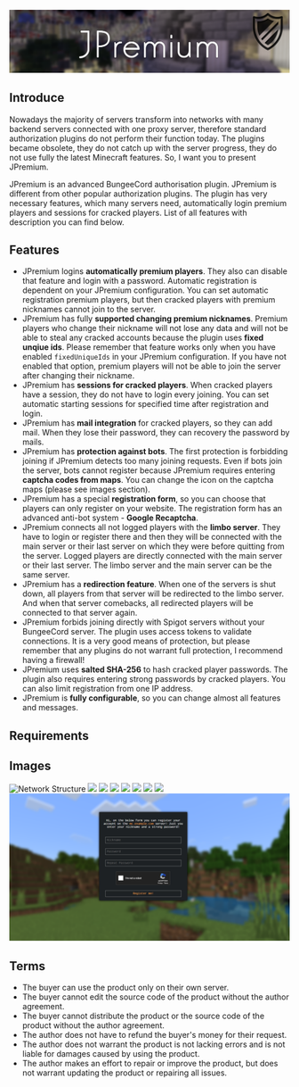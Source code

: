 ![Theme](https://raw.githubusercontent.com/Jakubson/JPremium/master/images/916fd6ff9b545ba89a7f395da3d113e34b1c6233.png)

## Introduce
Nowadays the majority of servers transform into networks with many backend servers connected with one proxy server, therefore standard authorization plugins do not perform their function today. The plugins became obsolete, they do not catch up with the server progress, they do not use fully the latest Minecraft features. So, I  want you to present JPremium.

JPremium is an advanced BungeeCord authorisation plugin. JPremium is different from other popular authorization plugins. The plugin has very necessary features, which many servers need, automatically login premium players and sessions for cracked players. List of all features with description you can find below.

## Features
* JPremium logins **automatically premium players**. They also can disable that feature and login with a password. Automatic registration is dependent on your JPremium configuration. You can set automatic registration premium players, but then cracked players with premium nicknames cannot join to the server.
* JPremium has fully **supported changing premium nicknames**. Premium players who change their nickname will not lose any data and will not be able to steal any cracked accounts because the plugin uses **fixed unqiue ids**. Please remember that feature works only when you have enabled `fixedUniqueIds` in your JPremium configuration. If you have not enabled that option, premium players will not be able to join the server after changing their nickname.
* JPremium has **sessions for cracked players**. When cracked players have a session, they do not have to login every joining. You can set automatic starting sessions for specified time after registration and login.
* JPremium has **mail integration** for cracked players, so they can add mail. When they lose their password, they can recovery the password by mails.
* JPremium has **protection against bots**. The first protection is forbidding joining if JPremium detects too many joining requests. Even if bots join the server, bots cannot register because JPremium requires entering **captcha codes from maps**. You can change the icon on the captcha maps (please see images section).
* JPremium has a special **registration form**, so you can choose that players can only register on your website. The registration form has an advanced anti-bot system - **Google Recaptcha**.
* JPremium connects all not logged players with the **limbo server**. They have to login or register there and then they will be connected with the main server or their last server on which they were before quitting from the server. Logged players are directly connected with the main server or their last server. The limbo server and the main server can be the same server.
* JPremium has a **redirection feature**. When one of the servers is shut down, all players from that server will be redirected to the limbo server. And when that server comebacks, all redirected players will be connected to that server again.
* JPremium forbids joining directly with Spigot servers without your BungeeCord server. The plugin uses access tokens to validate connections. It is a very good means of protection, but please remember that any plugins do not warrant full protection, I recommend having a firewall!
* JPremium uses **salted SHA-256** to hash cracked player passwords. The plugin also requires entering strong passwords by cracked players. You can also limit registration from one IP address.
* JPremium is **fully configurable**, so you can change almost all features and messages.

## Requirements


## Images
![Network Structure](https://raw.githubusercontent.com/Jakubson/JPremiumCleared/master/images/NetworkStructure.png)
![](https://raw.githubusercontent.com/Jakubson/JPremiumCleared/master/images/image1.png)
![](https://raw.githubusercontent.com/Jakubson/JPremiumCleared/master/images/image2.png)
![](https://raw.githubusercontent.com/Jakubson/JPremiumCleared/master/images/image3.png)
![](https://raw.githubusercontent.com/Jakubson/JPremiumCleared/master/images/image4.png)
![](https://raw.githubusercontent.com/Jakubson/JPremiumCleared/master/images/image5.png)
![](https://raw.githubusercontent.com/Jakubson/JPremiumCleared/master/images/image6.png)
![](https://raw.githubusercontent.com/Jakubson/JPremiumCleared/master/images/image7.png)
![](https://raw.githubusercontent.com/Jakubson/JPremiumCleared/master/images/image8.png)

## Terms
* The buyer can use the product only on their own server.
* The buyer cannot edit the source code of the product without the author agreement.
* The buyer cannot distribute the product or the source code of the product without the author agreement.
* The author does not have to refund the buyer's money for their request.
* The author does not warrant the product is not lacking errors and is not liable for damages caused by using the product.
* The author makes an effort to repair or improve the product, but does not warrant updating the product or repairing all issues.


